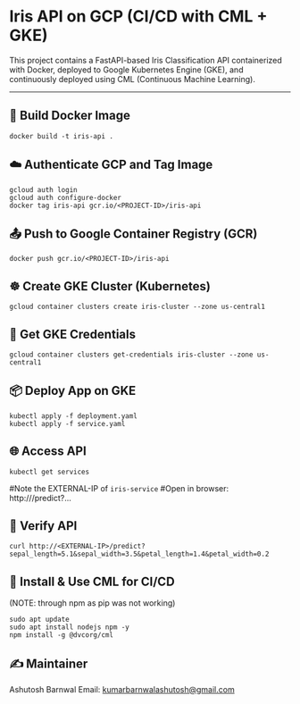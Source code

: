 # Iris API on GCP (CI/CD with CML + GKE)

This project contains a FastAPI-based Iris Classification API containerized with Docker, deployed to Google Kubernetes Engine (GKE), and continuously deployed using CML (Continuous Machine Learning).

---

## 🐳 Build Docker Image
```
docker build -t iris-api .
```

## ☁️ Authenticate GCP and Tag Image

```
gcloud auth login
gcloud auth configure-docker
docker tag iris-api gcr.io/<PROJECT-ID>/iris-api

```


## 📤 Push to Google Container Registry (GCR)

```
docker push gcr.io/<PROJECT-ID>/iris-api

```


## ☸️ Create GKE Cluster (Kubernetes)
```
gcloud container clusters create iris-cluster --zone us-central1

```

## 🔑 Get GKE Credentials
```
gcloud container clusters get-credentials iris-cluster --zone us-central1

```

## 📦 Deploy App on GKE
```
kubectl apply -f deployment.yaml
kubectl apply -f service.yaml

```

## 🌐 Access API
```
kubectl get services
```
#Note the EXTERNAL-IP of `iris-service`
#Open in browser: http://<EXTERNAL-IP>/predict?...

## 🧪 Verify API
```
curl http://<EXTERNAL-IP>/predict?sepal_length=5.1&sepal_width=3.5&petal_length=1.4&petal_width=0.2

```

## 🔁 Install & Use CML for CI/CD 
(NOTE: through npm as pip was not working)
```
sudo apt update
sudo apt install nodejs npm -y
npm install -g @dvcorg/cml

```

## ✍️ Maintainer
Ashutosh Barnwal
Email: kumarbarnwalashutosh@gmail.com
